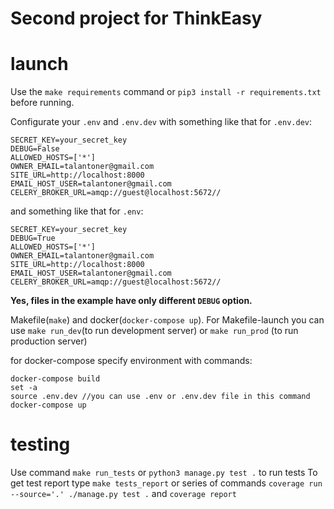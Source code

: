 # Second project for ThinkEasy

# launch

Use the `make requirements` command or `pip3 install -r requirements.txt` before running.

Configurate your `.env` and `.env.dev` with something like that for `.env.dev`:
```
SECRET_KEY=your_secret_key
DEBUG=False
ALLOWED_HOSTS=['*']
OWNER_EMAIL=talantoner@gmail.com
SITE_URL=http://localhost:8000
EMAIL_HOST_USER=talantoner@gmail.com
CELERY_BROKER_URL=amqp://guest@localhost:5672//
```
and something like that for `.env`:
```
SECRET_KEY=your_secret_key
DEBUG=True
ALLOWED_HOSTS=['*']
OWNER_EMAIL=talantoner@gmail.com
SITE_URL=http://localhost:8000
EMAIL_HOST_USER=talantoner@gmail.com
CELERY_BROKER_URL=amqp://guest@localhost:5672//
```
**Yes, files in the example have only different `DEBUG` option.**

Makefile(`make`) and docker(`docker-compose up`).
For Makefile-launch you can use `make run_dev`(to run development server) or `make run_prod` (to run production server)

for docker-compose specify environment with commands:
```
docker-compose build
set -a
source .env.dev //you can use .env or .env.dev file in this command
docker-compose up
```

# testing 
Use command `make run_tests` or `python3 manage.py test .` to run tests
To get test report type `make tests_report` or series of commands `coverage run --source='.' ./manage.py test .` and `coverage report`
